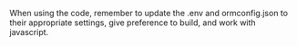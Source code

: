 When using the code, remember to update the .env and ormconfig.json to their appropriate settings, give preference to build, and work with javascript.

